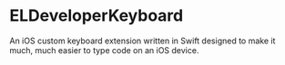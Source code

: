 ELDeveloperKeyboard
===================

An iOS custom keyboard extension written in Swift designed to make it much, much easier to type code on an iOS device.
